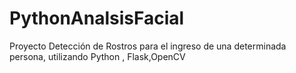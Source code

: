 # PythonAnalsisFacial
Proyecto Detección de Rostros para el ingreso de una determinada persona, utilizando Python , Flask,OpenCV
